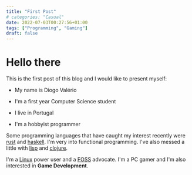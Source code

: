 ```yaml
---
title: "First Post"
# categories: "Casual"
date: 2022-07-03T00:27:56+01:00
tags: ["Programming", "Gaming"]
draft: false
---
```


# Hello there
This is the first post of this blog and I would like to present myself:

- My name is Diogo Valério

- I'm a first year Computer Science student 

- I live in Portugal

- I'm a hobbyist programmer

Some programming languages that have caught my interest recently were [rust](http://rust-lang.org) and [haskell](http://haskell.org).
I'm very into functional programming. I've also messed a little with [lisp](https://en.wikipedia.org/wiki/Lisp_(programming_language)) and [clojure](https://clojure.org).

I'm a [Linux](https://en.wikipedia.org/wiki/Linux) power user and a [FOSS](https://opensource.org/) advocate. 
I'm a PC gamer and I'm also interested in **Game Development**.
